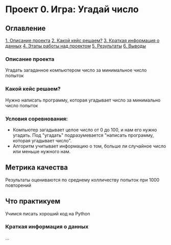# Проект 0. Игра: Угадай число

## Оглавление

[1. Описание проекта]()
[2. Какой кейс решаем?]()
[3. Краткая информация о данных]()
[4. Этапы работы над проектом]()
[5. Результаты]()
[6. Выводы]()

### Описание проекта
Угадать загаданное компьютером число за минимальное число попыток


### Какой кейс решаем?
Нужно написать программу, которая угадывает число за минимально число попыток

### Условия соревнования:
- Компьютер загадывает целое число от 0 до 100, и нам его нужно угадать. Под "угадать" подразумевается "написать программу, которая угадывает число".
- Алгоритм учитывает информацию о том, больше ли случайное число или меньше нужного нам.

## Метрика качества
Результаты оцениваются по среднему колличеству попыток при 1000 повторений

## Что практикуем
Учимся писать хороший код на Python

### Краткая информация о данных
...
